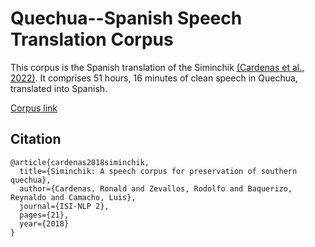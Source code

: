 # Quechua--Spanish Speech Translation Corpus

This corpus is the Spanish translation of the Siminchik [(Cardenas et al., 2022)]([https://arxiv.org/abs/2207.05498](http://lrec-conf.org/workshops/lrec2018/W14/pdf/book_of_proceedings.pdf#page=28)). It comprises 51 hours, 16 minutes of clean speech in Quechua, translated into Spanish.

[Corpus link](https://drive.google.com/file/d/1bGSX88Kc3jq09evXKPhtlaC5hqmqkdUJ/view?usp=sharing)

## Citation 

```
@article{cardenas2018siminchik,
  title={Siminchik: A speech corpus for preservation of southern quechua},
  author={Cardenas, Ronald and Zevallos, Rodolfo and Baquerizo, Reynaldo and Camacho, Luis},
  journal={ISI-NLP 2},
  pages={21},
  year={2018}
}
```
